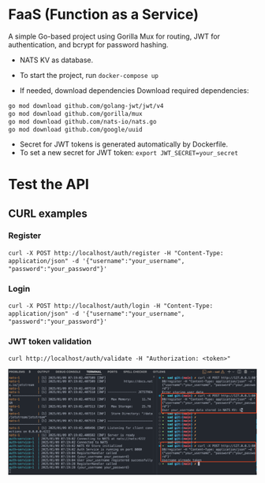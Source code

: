# FaaS (Function as a Service)

A simple Go-based project using Gorilla Mux for routing, JWT for authentication, and bcrypt for password hashing.

- NATS KV as database.

- To start the project, run
  `docker-compose up`

- If needed, download dependencies
  Download required dependencies:

```
go mod download github.com/golang-jwt/jwt/v4
go mod download github.com/gorilla/mux
go mod download github.com/nats-io/nats.go
go mod download github.com/google/uuid
```

- Secret for JWT tokens is generated automatically by Dockerfile.
- To set a new secret for JWT token:
  `export JWT_SECRET=your_secret`

# Test the API

## CURL examples
### Register
```
curl -X POST http://localhost/auth/register -H "Content-Type: application/json" -d '{"username":"your_username", "password":"your_password"}'
```

### Login
```
curl -X POST http://localhost/auth/login -H "Content-Type: application/json" -d '{"username":"your_username", "password":"your_password"}'
```

### JWT token validation
```
curl http://localhost/auth/validate -H "Authorization: <token>"
```

![alt text](images/console-registration.png)
